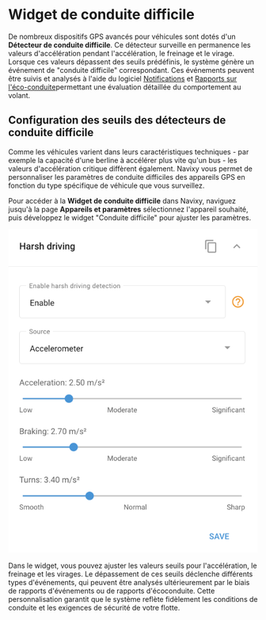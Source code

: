 # Widget de conduite difficile

De nombreux dispositifs GPS avancés pour véhicules sont dotés d'un **Détecteur de conduite difficile**. Ce détecteur surveille en permanence les valeurs d'accélération pendant l'accélération, le freinage et le virage. Lorsque ces valeurs dépassent des seuils prédéfinis, le système génère un événement de "conduite difficile" correspondant. Ces événements peuvent être suivis et analysés à l'aide du logiciel [Notifications](../../regles-et-notifications/safety/conduite-difficile.md) et [Rapports sur l'éco-conduite](../../gestion-du-parc-automobile/conduite-ecologique.md)permettant une évaluation détaillée du comportement au volant.

## Configuration des seuils des détecteurs de conduite difficile

Comme les véhicules varient dans leurs caractéristiques techniques - par exemple la capacité d'une berline à accélérer plus vite qu'un bus - les valeurs d'accélération critique diffèrent également. Navixy vous permet de personnaliser les paramètres de conduite difficiles des appareils GPS en fonction du type spécifique de véhicule que vous surveillez.

Pour accéder à la **Widget de conduite difficile** dans Navixy, naviguez jusqu'à la page **Appareils et paramètres** sélectionnez l'appareil souhaité, puis développez le widget "Conduite difficile" pour ajuster les paramètres.

![image-20240815-214000.png](../../../guide-de-litilizateur/appareils-et-parametres/localisation-et-mouvement/attachments/image-20240815-214000.png)

Dans le widget, vous pouvez ajuster les valeurs seuils pour l'accélération, le freinage et les virages. Le dépassement de ces seuils déclenche différents types d'événements, qui peuvent être analysés ultérieurement par le biais de rapports d'événements ou de rapports d'écoconduite. Cette personnalisation garantit que le système reflète fidèlement les conditions de conduite et les exigences de sécurité de votre flotte.
